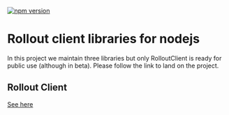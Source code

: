 [![npm version](https://badge.fury.io/js/%40saurabharch%2Frollout-client.svg)](https://badge.fury.io/js/%40saurabharch%2Frollout-client)
# Rollout client libraries for nodejs

In this project we maintain three libraries but only RolloutClient is ready for public use (although in beta). Please follow the link to land on the project.

## Rollout Client
[See here](https://github.com/saurabharch/rollout-nodejs-libs/blob/master/rollout-client/README.md)

